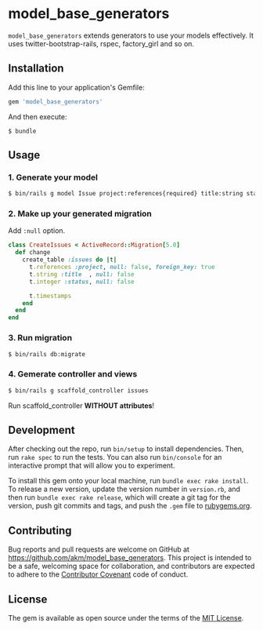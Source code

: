 # model_base_generators

`model_base_generators` extends generators to use your models effectively.
It uses twitter-bootstrap-rails, rspec, factory_girl and so on.


## Installation

Add this line to your application's Gemfile:

```ruby
gem 'model_base_generators'
```

And then execute:

    $ bundle

## Usage

### 1. Generate your model

```bash
$ bin/rails g model Issue project:references{required} title:string status:integer
```

### 2. Make up your generated migration

Add `:null` option.

```ruby
class CreateIssues < ActiveRecord::Migration[5.0]
  def change
    create_table :issues do |t|
      t.references :project, null: false, foreign_key: true
      t.string :title  , null: false
      t.integer :status, null: false

      t.timestamps
    end
  end
end
```

### 3. Run migration

```bash
$ bin/rails db:migrate
```

### 4. Gemerate controller and views

```bash
$ bin/rails g scaffold_controller issues
```

Run scaffold_controller **WITHOUT attributes**!



## Development

After checking out the repo, run `bin/setup` to install dependencies. Then, run `rake spec` to run the tests. You can also run `bin/console` for an interactive prompt that will allow you to experiment.

To install this gem onto your local machine, run `bundle exec rake install`. To release a new version, update the version number in `version.rb`, and then run `bundle exec rake release`, which will create a git tag for the version, push git commits and tags, and push the `.gem` file to [rubygems.org](https://rubygems.org).

## Contributing

Bug reports and pull requests are welcome on GitHub at https://github.com/akm/model_base_generators. This project is intended to be a safe, welcoming space for collaboration, and contributors are expected to adhere to the [Contributor Covenant](http://contributor-covenant.org) code of conduct.


## License

The gem is available as open source under the terms of the [MIT License](http://opensource.org/licenses/MIT).

